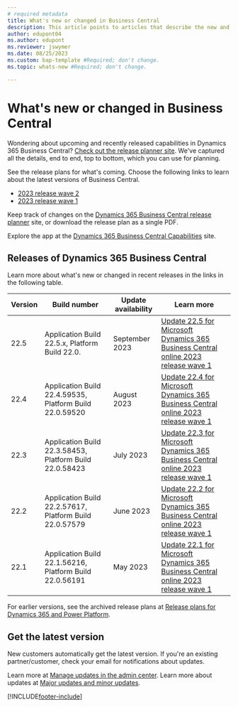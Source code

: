 ```yaml
---
# required metadata
title: What's new or changed in Business Central
description: This article points to articles that describe the new and changed features in minor updates to Dynamics 365 Business Central online.
author: edupont04
ms.author: edupont
ms.reviewer: jswymer 
ms.date: 08/25/2023
ms.custom: bap-template #Required; don't change.
ms.topic: whats-new #Required; don't change.

---
```

# What's new or changed in Business Central

Wondering about upcoming and recently released capabilities in Dynamics 365 Business Central? [Check out the release planner site](https://experience.dynamics.com/releaseplans/?app=Business+Central). We've captured all the details, end to end, top to bottom, which you can use for planning.  

See the release plans for what's coming. Choose the following links to learn about the latest versions of Business Central.

- [2023 release wave 2](/dynamics365/release-plan/2023wave2/smb/dynamics365-business-central/planned-features)
- [2023 release wave 1](/dynamics365/release-plan/2023wave1/smb/dynamics365-business-central/planned-features)  

Keep track of changes on the [Dynamics 365 Business Central release planner](https://experience.dynamics.com/releaseplans/?app=Business+Central) site, or download the release plan as a single PDF.  

Explore the app at the [Dynamics 365 Business Central Capabilities](https://dynamics.microsoft.com/business-central/overview/) site.

## Releases of Dynamics 365 Business Central

Learn more about what's new or changed in recent releases in the links in the following table.

| Version | Build number | Update availability | Learn more |
|---------|--------------|---------------|-------------|
|22.5|Application Build 22.5.x, Platform Build 22.0.|September 2023|[Update 22.5 for Microsoft Dynamics 365 Business Central online 2023 release wave 1](whatsnew-update-22-5.md)|
|22.4|Application Build 22.4.59535, Platform Build 22.0.59520|August 2023|[Update 22.4 for Microsoft Dynamics 365 Business Central online 2023 release wave 1](whatsnew-update-22-4.md)|
|22.3|Application Build 22.3.58453, Platform Build 22.0.58423|July 2023|[Update 22.3 for Microsoft Dynamics 365 Business Central online 2023 release wave 1](whatsnew-update-22-3.md)|
|22.2|Application Build 22.2.57617, Platform Build 22.0.57579| June 2023|[Update 22.2 for Microsoft Dynamics 365 Business Central online 2023 release wave 1](whatsnew-update-22-2.md)|
|22.1|Application Build 22.1.56216, Platform Build 22.0.56191|May 2023|[Update 22.1 for Microsoft Dynamics 365 Business Central online 2023 release wave 1](whatsnew-update-22-1.md)|
<!-- remove entries with an auto-update date older than the current month (unless the table is then pathetically short - there should always be three entries as a best practice). The links can be to articles in Docs, the planned-features article in the release plans, or KB articles with bug details. BAP Skilling does not own the individual articles with concrete information but provides tooling and guidance to help product teams, customer/partner success teams, or support teams gather relevant information.  -->

For earlier versions, see the archived release plans at [Release plans for Dynamics 365 and Power Platform](/dynamics365/release-plans/archived-plans).  <!--required section-->

## Get the latest version

New customers automatically get the latest version. If you're an existing partner/customer, check your email for notifications about updates. <!-- standard wording for apps with auto-update. If the app has an article with instruction for admins to apply an update, then link to that -->

Learn more at [Manage updates in the admin center](../administration/tenant-admin-center-update-management.md). Learn more about updates at [Major updates and minor updates](../administration/update-rollout-timeline.md).  

[!INCLUDE[footer-include](../includes/footer-banner.md)]
